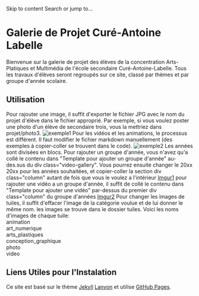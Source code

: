 Skip to content
Search or jump to…



Galerie de Projet Curé-Antoine Labelle
======================================
Bienvenue sur la galerie de projet des élèves de la concentration Arts-Platiques et Multimédia de l'école secondaire Curé-Antoine-Labelle. Tous les travaux d'élèves seront regroupés sur ce site, classé par thèmes et par groupe d'année scolaire. 

Utilisation
-----------
Pour rajouter une image, il suffit d'exporter le fichier JPG avec le nom du projet d'élève dans le fichier approprié. Par exemple, si vous voulez poster une photo d'un élève de secondaire trois, vous la mettriez dans projet/photo3.
![exemple1](https://i.imgur.com/JtfpnaQ.png)
Pour les vidéos et les animations, le processus est différent. Il faut modifier le fichier markdown manuellement (des exemples à copier-coller se trouvent dans le code).
![exemple2](https://i.imgur.com/KE854Kk.png)
Les années sont divisées en blocs. Pour rajouter un groupe d'année, vous n'avez qu'a collé le contenu dans "Template pour ajouter un groupe d'année" au-des.sus du div class="video-gallery".  Vous pourrez ensuite changer le 20xx 20xx pour les années souhaitées, et copier-coller la section div class="column" autant de fois que vous le voulez a l'intérieur
[Imgur1](https://i.imgur.com/xduIe5V.gifv)
pour rajouter une vidéo a un groupe d'année, il suffit de collé le contenu dans "Template pour ajouter une vidéo" par-dessus du premier div class="column" du groupe d'années
[Imgur2](https://i.imgur.com/VWGx3Jd.gifv)
Pour changer les images de tuiles, il suffit d'effacer l'image de la catégorie voulue et de lui donner le même nom. les images se trouve dans le dossier tuiles. Voici les noms d'images de chaque tuile: 
<br/>
animation
<br/>
art_numerique
<br/>
arts_plastiques
<br/>
conception_graphique
<br/>
photo
<br/>
video
<br/>

Liens Utiles pour l'Instalation
-------------------------------
Ce site est basé sur le thème [Jekyll](https://jekyllrb.com/) [Lanyon](https://github.com/poole/lanyon) et utilise [GitHub Pages](https://pages.github.com/). 

 

